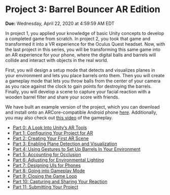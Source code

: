 # Project 3: Barrel Bouncer AR Edition

**Due:** Wednesday, April 22, 2020 at 4:59:59 AM EDT

In project 1, you applied your knowledge of basic Unity concepts to develop a completed game from scratch. In project 2, you took that game and transformed it into a VR experience for the Oculus Quest headset. Now, with the last project in this series, you will be transforming this same game into an AR experience for your phone, where the digital balls and barrels will collide and interact with objects in the real world. 

First, you will design a setup mode that detects and visualizes planes in your environment and lets you place barrels onto them. Then you will create a gameplay mode that lets you throw balls from the center of your camera as you race against the clock to gain points for destroying the barrels. Finally, you will develop a scene to capture your facial reaction with a wooden barrel filter and share your score with friends.

We have built an example version of the project, which you can download and install onto an ARCore-compatible Android phone [here](https://drive.google.com/file/d/1q0MP1jvjmqWgwr_H7_Pb4etnTH3YnV8i/). Additionally, you may also check out [this video](http://www.cs.umd.edu/class/spring2020/cmsc388M/videos/project3.mp4) of the gameplay.

* [Part 0: A Look Into Unity’s AR Tools](tools)
* [Part 1: Configuring Your Project for AR](configuration)
* [Part 2: Creating Your First AR Scene](ar-scene)
* [Part 3: Enabling Plane Detection and Visualization](plane-detection)
* [Part 4: Using Gestures to Set Up Barrels In Your Environment](set-up-barrels)
* [Part 5: Accounting for Occlusion](occlusion)
* [Part 6: Adjusting for Environmental Lighting](lighting)
* [Part 7: Designing UIs for Phones](phone-uis)
* [Part 8: Going into Gameplay Mode](gameplay-mode)
* [Part 9: Closing the Game Loop](game-loop)
* [Part 10: Capturing and Sharing Your Reaction](share-reaction)
* [Part 11: Submitting Your Project](submission)
